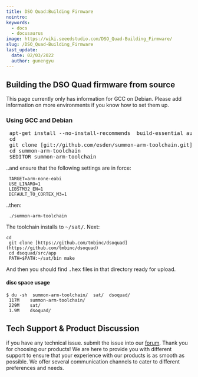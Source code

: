 ```yaml
---
title: DSO Quad:Building Firmware
nointro:
keywords:
  - docs
  - docusaurus
image: https://wiki.seeedstudio.com/DSO_Quad-Building_Firmware/
slug: /DSO_Quad-Building_Firmware
last_update:
  date: 02/03/2022
  author: gunengyu
---
```


##   Building the DSO Quad firmware from source

This page currently only has information for GCC on Debian.  Please add information on more environments if you know how to set them up.

###   Using GCC and Debian

<pre> apt-get install --no-install-recommends  build-essential autoconf flex bison texinfo libncurses5-dev libgmp3-dev libmpfr-dev libmpc-dev libftdi-dev
 cd
 git clone [git://github.com/esden/summon-arm-toolchain.git](git://github.com/esden/summon-arm-toolchain.git)
 cd summon-arm-toolchain
 $EDITOR summon-arm-toolchain
</pre>

..and ensure that the following settings are in force:
```
 TARGET=arm-none-eabi
 USE_LINARO=1
 LIBSTM32_EN=1
 DEFAULT_TO_CORTEX_M3=1
```

..then:
```
 ./summon-arm-toolchain
```

The toolchain installs to <tt>~/sat/</tt>. Next:
```
cd
 git clone [https://github.com/tmbinc/dsoquad](https://github.com/tmbinc/dsoquad)
 cd dsoquad/src/app
 PATH=$PATH:~/sat/bin make
```

And then you should find <tt>.hex</tt> files in that directory ready for upload.

####   disc space usage
```
$ du -sh  summon-arm-toolchain/  sat/  dsoquad/
 117M    summon-arm-toolchain/
 229M    sat/
 1.9M    dsoquad/
```

## Tech Support & Product Discussion
 if you have any technical issue.  submit the issue into our [forum](http://forum.seeedstudio.com/). 
Thank you for choosing our products! We are here to provide you with different support to ensure that your experience with our products is as smooth as possible. We offer several communication channels to cater to different preferences and needs.

<div class="button_tech_support_container">
<a href="https://forum.seeedstudio.com/" class="button_forum"></a> 
<a href="https://www.seeedstudio.com/contacts" class="button_email"></a>
</div>

<div class="button_tech_support_container">
<a href="https://discord.gg/eWkprNDMU7" class="button_discord"></a> 
<a href="https://github.com/Seeed-Studio/wiki-documents/discussions/69" class="button_discussion"></a>
</div>